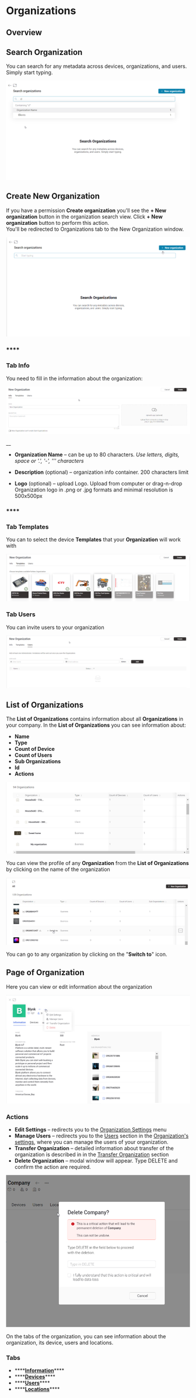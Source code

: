 # Organizations

## Overview

## Search Organization

You can search for any metadata across devices, organizations, and users. Simply start typing.

![Organizations Search](../../.gitbook/assets/search-organization-by-name.png)

## Create New Organization

If you have a permission **Create organization** you'll see the **+ New organization** button in the organization search view.
Click **+ New organization** button to perform this action.  
You'll be redirected to Organizations tab to the New Organization window.

![Create new Organization](../../.gitbook/assets/create-new-organizations.png)

### \*\*\*\*

### **Tab Info**

You need to fill in the information about the organization:

![Create new Organization](../../.gitbook/assets/create-new-organizations-info.png)

\_\_

- **Organization Name** – can be up to 80 characters. _Use letters, digits, space or '.', '-', ''' characters_

- **Description** \(optional\) – organization info container. 200 characters limit

- **Logo** \(optional\) – upload Logo. Upload from computer or drag-n-drop Organization logo in .png or .jpg formats and minimal resolution is 500x500px



### \*\*\*\*

### **Tab Templates**

You can to select the device **Templates** that your **Organization** will work with

![Select templates](../../.gitbook/assets/create-new-organizations-templstes.png)

### 

### Tab Users

You can invite users to your organization

![Invite users](../../.gitbook/assets/create-new-organizations-users.png)



## List of Organizations

The **List of Organizations** contains information about all **Organizations** in your company. In the **List of Organizations** you can see information about:

* **Name**
* **Type**
* **Count of Device**
* **Count of Users**
* **Sub Organizations**
* **Id**
* **Actions**

![](../../.gitbook/assets/list-of-organizations.png)



You can view the profile of any **Organization** from the **List of Organizations** by clicking on the name of the organization

![](../../.gitbook/assets/list-of-organizations-swich-to-any-org.png)

You can go to any organization by clicking on the "**Switch to**" icon.

## Page of Organization

Here you can view or edit information about the organization

![](../../.gitbook/assets/organization-action-menu.png)

### **Actions**

* **Edit Settings** – redirects you to the [Organization Settings](../settings/organization-settings/) menu
* **Manage Users** – redirects you to the [Users](../settings/organization-settings/users.md) section in the [Organization's settings](../settings/organization-settings/), where you can manage the users of your organization.
* **Transfer Organization** – detailed information about transfer of the organization is described in in the  [Transfer Organization](transfer-organization.md) section
* **Delete Organization** – modal window will appear. Type DELETE and confirm the action are required.

![](../../.gitbook/assets/organization-action-menu-delete.png)

On the tabs of the organization, you can see information about the organization, its device, users and locations.

### Tabs

* \*\*\*\*[**Information**](./#page-of-organization)\*\*\*\*
* \*\*\*\*[**Devices**](../devices/#table-view)\*\*\*\*
* \*\*\*\*[**Users**](../settings/organization-settings/users.md)\*\*\*\*
* \*\*\*\*[**Locations**](../settings/organization-settings/locations.md)\*\*\*\*



